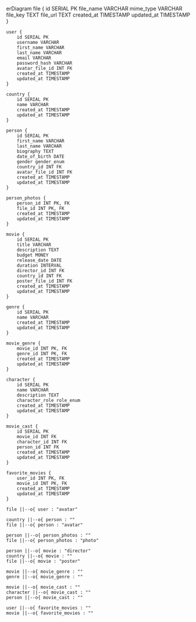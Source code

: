 

erDiagram
    file {
        id SERIAL PK
        file_name VARCHAR
        mime_type VARCHAR
        file_key TEXT
        file_url TEXT
        created_at TIMESTAMP
        updated_at TIMESTAMP
    }

    user {
        id SERIAL PK
        username VARCHAR
        first_name VARCHAR
        last_name VARCHAR
        email VARCHAR
        password_hash VARCHAR
        avatar_file_id INT FK
        created_at TIMESTAMP
        updated_at TIMESTAMP
    }

    country {
        id SERIAL PK
        name VARCHAR
        created_at TIMESTAMP
        updated_at TIMESTAMP
    }

    person {
        id SERIAL PK
        first_name VARCHAR
        last_name VARCHAR
        biography TEXT
        date_of_birth DATE
        gender gender_enum
        country_id INT FK
        avatar_file_id INT FK
        created_at TIMESTAMP
        updated_at TIMESTAMP
    }

    person_photos {
        person_id INT PK, FK
        file_id INT PK, FK
        created_at TIMESTAMP
        updated_at TIMESTAMP
    }

    movie {
        id SERIAL PK
        title VARCHAR
        description TEXT
        budget MONEY
        release_date DATE
        duration INTERVAL
        director_id INT FK
        country_id INT FK
        poster_file_id INT FK
        created_at TIMESTAMP
        updated_at TIMESTAMP
    }

    genre {
        id SERIAL PK
        name VARCHAR
        created_at TIMESTAMP
        updated_at TIMESTAMP
    }

    movie_genre {
        movie_id INT PK, FK
        genre_id INT PK, FK
        created_at TIMESTAMP
        updated_at TIMESTAMP
    }

    character {
        id SERIAL PK
        name VARCHAR
        description TEXT
        character_role role_enum
        created_at TIMESTAMP
        updated_at TIMESTAMP
    }

    movie_cast {
        id SERIAL PK
        movie_id INT FK
        character_id INT FK
        person_id INT FK
        created_at TIMESTAMP
        updated_at TIMESTAMP
    }

    favorite_movies {
        user_id INT PK, FK
        movie_id INT PK, FK
        created_at TIMESTAMP
        updated_at TIMESTAMP
    }

	file ||--o{ user : "avatar"
	
	country ||--o{ person : ""
	file ||--o{ person : "avatar"
	
	person ||--o{ person_photos : ""
	file ||--o{ person_photos : "photo"
	
	person ||--o{ movie : "director"
	country ||--o{ movie : ""
	file ||--o{ movie : "poster"
	
	movie ||--o{ movie_genre : ""
	genre ||--o{ movie_genre : ""

	movie ||--o{ movie_cast : ""
	character ||--o{ movie_cast : ""
	person ||--o{ movie_cast : ""
	
	user ||--o{ favorite_movies : ""
	movie ||--o{ favorite_movies : ""
